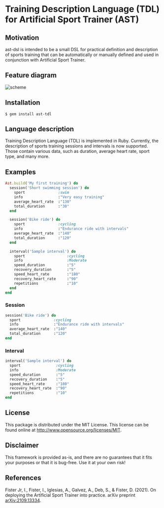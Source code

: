 # Training Description Language (TDL) for Artificial Sport Trainer (AST)

## Motivation
ast-dsl is intended to be a small DSL for practical definition and description of sports training that can be automatically or manually defined and used in conjunction with Artificial Sport Trainer.

## Feature diagram
![scheme](https://user-images.githubusercontent.com/73126820/177511757-afb21ada-8b3e-412c-a24f-2cec7d837b1a.png)

## Installation
    $ gem install ast-tdl

## Language description
Training Description Language (TDL) is implemented in Ruby. Currently, the description of sports training sessions and intervals is now supported. Those contain various data, such as duration, average heart rate, sport type, and many more.

## Examples
```ruby
Ast.build('My first training') do
  session('Short swimming session') do
    sport               :swim
    info                :"Very easy training"
    average_heart_rate  :"130"
    total_duration      :"30"
  end

  session('Bike ride') do
    sport               :cycling
    info                :"Endurance ride with intervals"
    average_heart_rate  :"140"
    total_duration      :"120"
  end

  interval('Sample interval') do
    sport                   :cycling
    info                    :Moderate
    speed_duration          :"5"
    recovery_duration       :"5"
    speed_heart_rate        :"180"
    recovery_heart_rate     :"90"
    repetitions             :"10"
  end
end
```

### Session
```ruby
session('Bike ride') do
  sport               :cycling
  info                :"Endurance ride with intervals"
  average_heart_rate  :"140"
  total_duration      :"120"
end
```

### Interval
```ruby
interval('Sample interval') do
  sport                :cycling
  info                 :Moderate
  speed_duration       :"5"
  recovery_duration    :"5"
  speed_heart_rate     :"180"
  recovery_heart_rate  :"90"
  repetitions          :"10"
end
```

## License
This package is distributed under the MIT License. This license can be found online at <http://www.opensource.org/licenses/MIT>.

## Disclaimer
This framework is provided as-is, and there are no guarantees that it fits your purposes or that it is bug-free. Use it at your own risk!

## References

Fister Jr, I., Fister, I., Iglesias, A., Galvez, A., Deb, S., & Fister, D. (2021). On deploying the Artificial Sport Trainer into practice. arXiv preprint [arXiv:2109.13334](https://arxiv.org/abs/2109.13334).
